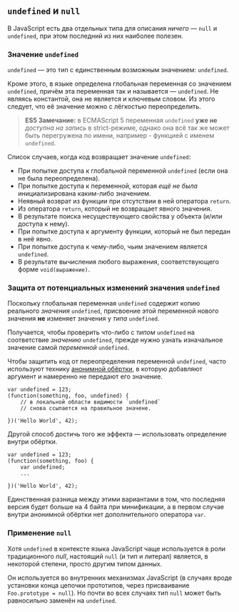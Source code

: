 ## `undefined` и `null`

В JavaScript есть два отдельных типа для описания *ничего* — `null` и `undefined`, при этом последний из них наиболее полезен.

### Значение `undefined`

`undefined` — это тип с единственным возможным значением: `undefined`.

Кроме этого, в языке определена глобальная переменная со значением `undefined`, причём эта переменная так и называется — `undefined`. Не являясь константой, она не является и ключевым словом. Из этого следует, что её значение можно с лёгкостью переопределить.

> **ES5 Замечание:** в ECMAScript 5 переменная `undefined` **уже не** *доступна на запись* в strict-режиме, однако она всё так же может быть перегружена по имени, например - функцией с именем `undefined`.

Список случаев, когда код возвращает значение `undefined`:

 - При попытке доступа к глобальной переменной `undefined` (если она не была переопределена).
 - При попытке доступа к переменной, которая *ещё не была* инициализирована каким-либо значением.
 - Неявный возврат из функции при отсутствии в ней оператора `return`.
 - Из оператора `return`, который не возвращает явного значения.
 - В результате поиска несуществующего свойства у объекта (и/или доступа к нему).
 - При попытке доступа к аргументу функции, который не был передан в неё явно.
 - При попытке доступа к чему-либо, чьим значением является `undefined`.
 - В результате вычисления любого выражения, соответствующего форме `void(выражение)`.

### Защита от потенциальных изменений значения `undefined`

Поскольку глобальная переменная `undefined` содержит копию реального *значения* `undefined`, присвоение этой переменной нового значения **не** изменяет значения у *типа* `undefined`.

Получается, чтобы проверить что-либо с *типом* `undefined` на соответствие *значению* `undefined`, прежде нужно узнать изначальное значение самой *переменной* `undefined`.

Чтобы защитить код от переопределения переменной `undefined`, часто используют технику [анонимной обёртки](#function.scopes), в которую добавляют аргумент и намеренно не передают его значение.

    var undefined = 123;
    (function(something, foo, undefined) {
        // в локальной области видимости `undefined`
        // снова ссылается на правильное значене.

    })('Hello World', 42);

Другой способ достичь того же эффекта — использовать определение внутри обёртки.

    var undefined = 123;
    (function(something, foo) {
        var undefined;
        ...

    })('Hello World', 42);

Единственная разница между этими вариантами в том, что последняя версия будет больше на 4 байта при минификации, а в первом случае внутри анонимной обёртки нет дополнительного оператора `var`.

### Применение `null`

Хотя `undefined` в контексте языка JavaScript чаще используется в роли традиционного *null*, настоящий `null` (и тип и литерал) является, в некоторой степени, просто другим типом данных.

Он используется во внутренних механизмах JavaScript (в случаях вроде установки конца цепочки прототипов, через присваивание `Foo.prototype = null`). Но почти во всех случаях тип `null` может быть равносильно заменён на `undefined`.

